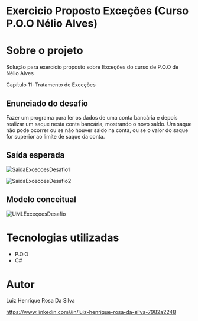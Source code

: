 # Exercicio Proposto Exceções (Curso P.O.O Nélio Alves)


# Sobre o projeto

Solução para exercício proposto sobre Exceções do curso de P.O.O de Nélio Alves

Capítulo 11: Tratamento de Exceções

## Enunciado do desafio
<p>Fazer um programa para ler os dados de uma conta bancária e depois realizar um 
saque nesta conta bancária, mostrando o novo saldo. Um saque não pode ocorrer 
ou se não houver saldo na conta, ou se o valor do saque for superior ao limite de 
saque da conta.<p/>

## Saída esperada
![SaidaExcecoesDesafio1](https://github.com/luizsilva132/ExercicioPropostoResolvidoMetodosAbstratos-POONelioAlves/assets/112888865/74d2dcd7-1e9f-457d-ab75-4288cf1988a8)

![SaidaExcecoesDesafio2](https://github.com/luizsilva132/ExercicioPropostoResolvidoMetodosAbstratos-POONelioAlves/assets/112888865/11ea612d-5a6b-498a-9943-ad6ea182bf33)

## Modelo conceitual
![UMLExceçoesDesafio](https://github.com/luizsilva132/ExercicioPropostoResolvidoMetodosAbstratos-POONelioAlves/assets/112888865/979b6cc7-68fe-437e-8de4-6e8c540d8fed)

# Tecnologias utilizadas
- P.O.O
- C#
  
# Autor

Luiz Henrique Rosa Da Silva

https://www.linkedin.com//in/luiz-henrique-rosa-da-silva-7982a2248

